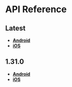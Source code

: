 # API Reference

<a name="latest"></a>
## Latest
- [**Android**](./android/latest)
- [**iOS**](./ios/latest)

<a name="1.31.0"></a>
## 1.31.0
- [**Android**](./android/1.31.0)
- [**iOS**](./ios/1.31.0)